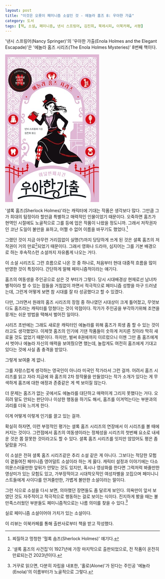 ```yaml
---
layout: post
title: "이것은 오롯이 페미니즘 소설인 것 - 에놀라 홈즈 8: 우아한 가출"
category: 도서
tags: [책, 소설, 페미니즘, 낸시 스프링어, 김진희, 북레시피, 이북카페, 서평]
---
```


'낸시 스프링어(Nancy Springer)'의
'우아한 가출(Enola Holmes and the Elegant Escapade)'은
'에놀라 홈즈 시리즈(The Enola Holmes Mysteries)' 8번째 책이다.

![표지](/images/enola-holmes-8-the-elegant-escapade-book-h480.jpg)

'셜록 홈즈(Sherlock Holmes)'라는 캐릭터에 기대는 작품은 생각보다 많다.
그만큼 그가 희대의 탐정이라 할만큼 특별하고 매력적인 인물이었기 때문이다.
오죽하면 홈즈가 현역인 시절에도 노골적으로 그를 등에 업은 작품이 나왔을 정도니까.
그래서 저작권자인 코난 도일이 불만을 표하고, 어쩔 수 없어 이름을 바꾸기도 했었다.[^1]

[^1]: 찌질하고 멍청한 '헐록 숌즈(Sherlock Holmes)' 얘기다.

그랬던 것이 지금 아무런 거리낌없이 실명(?)까지 당당하게 쓰게 된 것은
셜록 홈즈의 저작권이 거의 만료[^2]되었기 때문이다.
그래서 영화나 드라마, 심지어는 그를 기본 배경으로 하는 후속작스런 소설까지 자유롭게 나오는 거다.

[^2]: '셜록 홈즈의 사건집'이 1927년에 가장 마지막으로 출판되었으로, 전 작품이 온전히 만료되는건 2023년이다.

이 소설 시리즈도 그런 흐름으로 나온 것 중 하나로,
처음부터 현대 대중적 흐름을 많이 반영한 것이 특징이다.
간단하게 말해 페미니즘적이라는 얘기다.

홈즈의 여동생을 주인공으로 삼은 것 부터가 그렇다.
당시 시대배경상 현재로선 남녀차별적이라 할 수 있는 점들을 거침없이 까면서
적극적으로 페미니즘 성향을 마구 드러냈는데,
그런게 어떻게 보면 참 시대를 잘 타 성공했다고 할 수 있겠다.

다만, 그러면서 원래의 홈즈 시리즈의 장점 중 하나였던 시대상이 크게 틀어졌고,
무엇보다도 홈즈라는 캐릭터를 망쳤다는 것이 악점이다.
작가가 주인공을 부각하기위해 조연을 뭉개는 쉬운 방법을 택해서 벌어진 일이다.

시리즈 초반에는 그래도 새로운 캐릭터인 에놀라를 위해 홈즈가 희생 좀 할 수 있는 것이라고도 생각했었다.
이제껏 홈즈의 인기에 기댄 작품들이 숫하게 저지른 짓이라 딱히 새로울 것도 없었기 때문이다.
하지만, 벌써 8권에까지 이르렀으니 이젠 그만 좀 홈즈에게서 벗어나 에놀라 자신의 매력을 보여줬으면 했는데,
놀랍게도 여전히 홈즈에게 기대고 있다는 것에 사실 좀 충격을 받았다.

그렇게 보여줄 게 없나.

그를 자랑스럽게 생각하는 영국인이 아니라 미국인 작가라서 그런 걸까.
어려서 홈즈 시리즈를 읽고 자라
지금에 와 홈즈의 2차 창작물을 만들었다는 작가 소개가 있다는 게 무색하게
홈즈에 대한 애정과 존중같은 게 썩 보이질 않는다.

더 문제는 홈즈가 없는 곳에서도 에놀라를 대단하고 매력이게 그리지 못했다는 거다.
오히려 말도 안되는 판단이나 이상한 행동을 하기도 해서,
홈즈를 이겨먹는다는 부분과의 괴리를 더욱 느끼게 한다.

이게 어떻게 이렇게 인기를 끌고 있는 걸까.

확실히 하자면, 이런 부정적인 평가는 셜록 홈즈 시리즈의 연장에서 이 시리즈를 볼 때에 커지는 것이다.
그런점에서 홈즈의 여동생이라는 정체성을 시리즈의 첫번째 요소로 내세운 것은 쫌 잘못한 것이라고도 할 수 있다.
셜록 홈즈 시리즈를 잇지만 않았어도 평은 좀 달랐을 거다.
<!-- 물론, 화재성과 인기도 달랐겠지만. -->

이 소설은 전혀 셜록 홈즈 시리즈같은 추리 소설 같은 게 아니다.
그보다는 적당한 모험이 곁들여진 페미니즘 영어덜트 소설이라 하는 게 옳다.
캐릭터 설정과 이야기에는 다소 의문스러울만한 앞뒤가 안맞는 것도 있지만,
혹시나 영상화를 한다면 그럭저럭 봐줄만한 영상미가 있는 모험도 있고,
가부장적이고 시대착오적인 여성차별을 꼬집으며
페미니니스트들에게 사이다를 안겨줄만한,
가볍게 볼만한 소설이라는 말이다.

그런 식으로 소설을 다시 보면, 의아했던 장면들도 좀 달르게 보인다.
의욕만이 앞서 보였던 것도 자주적이고 적극적으로 행동하는 걸로 보이는 식이다.
진지하게 봤을 때는 불만족스러웠던 부분들도
페미니즘적으로는 나름 의미를 찾을 수 있다.[^3]

[^3]: 거꾸로 읽으면, 다분히 자립을 내포한, '홀로(Alone)'가 된다는 주인공 '에놀라(Enola)'의 이름부터가 노골적으로 그렇다.

실로 페미니즘 소설이어야 가치가 있는 소설이다.



<div class="im im-info">
이 리뷰는 이북카페를 통해 출판사로부터 책을 받고 작성했다.
</div>
